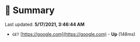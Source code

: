 # 📖 Summary
Last updated: **5/17/2021, 3:46:44 AM**

- `GET` [https://google.com](https://google.com) - **Up** (148ms)
